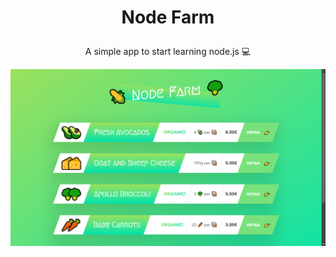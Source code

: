 # <p align="center" color="#ff69b4">Node Farm</p>

<p align="center">A simple app to start learning node.js 💻</p>
<img src="cover.png"/>
